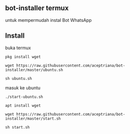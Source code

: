 ## bot-installer termux

untuk mempermudah instal Bot WhatsApp

## Install

buka termux

```
pkg install wget

wget https://raw.githubusercontent.com/aceptriana/bot-installer/master/ubuntu.sh

sh ubuntu.sh
```
masuk ke ubuntu

```
./start-ubuntu.sh

apt install wget

wget https://raw.githubusercontent.com/aceptriana/bot-installer/master/start.sh

sh start.sh

```
